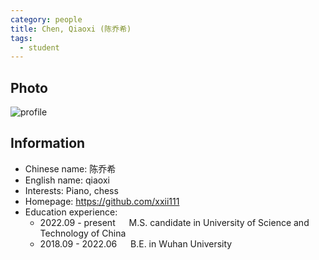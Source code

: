 ```yaml
---
category: people
title: Chen, Qiaoxi (陈乔希)
tags:
  - student
---
```


## Photo

![profile](https://user-images.githubusercontent.com/116997215/198896739-dff44835-4774-4b47-867f-446d59371dde.jpg)

## Information

- Chinese name: 陈乔希
- English name: qiaoxi
- Interests: Piano, chess
- Homepage: <https://github.com/xxii111>
- Education experience:
  - 2022.09 - present     M.S. candidate in University of Science and Technology of China
  - 2018.09 - 2022.06     B.E. in Wuhan University
